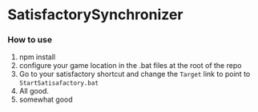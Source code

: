 # SatisfactorySynchronizer

### How to use
1. npm install
2. configure your game location in the .bat files at the root of the repo
3. Go to your satisfactory shortcut and change the `Target` link to point to `StartSatisafactory.bat`
4. All good.
5. somewhat good
